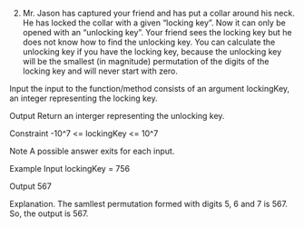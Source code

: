 2.	Mr. Jason has captured your friend and has put a collar around his neck. He has locked the collar with a given “locking key”. Now it can only be opened with an “unlocking key”. Your friend sees the locking key but he does not know how to find the unlocking key. You can calculate the unlocking key if you have the locking key, because the unlocking key will be the smallest (in magnitude) permutation of the digits of the locking key and will never start with zero.

Input
the input to the function/method consists of an argument lockingKey, an integer representing the locking key.

Output
Return an interger representing the unlocking key.

Constraint
-10^7 <= lockingKey <= 10^7

Note
A possible answer exits for each input.

Example
Input
lockingKey = 756

Output
567

Explanation.
The samllest permutation formed with digits 5, 6 and 7 is 567.
So, the output is 567. 
